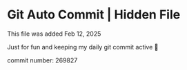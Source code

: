 # Git Auto Commit | Hidden File

This file was added Feb 12, 2025

Just for fun and keeping my daily git commit active 🤪

commit number: 269827
